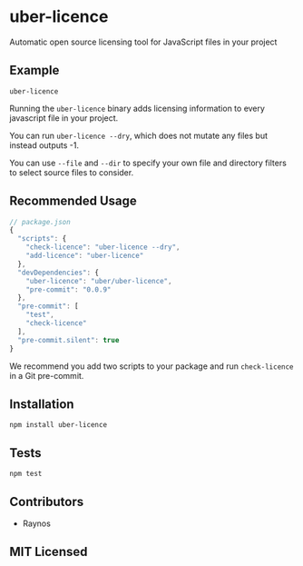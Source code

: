 # uber-licence

<!--
    [![build status][build-png]][build]
    [![Coverage Status][cover-png]][cover]
    [![Davis Dependency status][dep-png]][dep]
-->

<!-- [![NPM][npm-png]][npm] -->

<!-- [![browser support][test-png]][test] -->

Automatic open source licensing tool for JavaScript files in your project

## Example

`uber-licence`

Running the `uber-licence` binary adds licensing information
  to every javascript file in your project.

You can run `uber-licence --dry`, which does not
  mutate any files but instead outputs -1.

You can use `--file` and `--dir` to specify your own file 
  and directory filters to select source files to consider.

## Recommended Usage

```js
// package.json
{
  "scripts": {
    "check-licence": "uber-licence --dry",
    "add-licence": "uber-licence"
  },
  "devDependencies": {
    "uber-licence": "uber/uber-licence",
    "pre-commit": "0.0.9"
  },
  "pre-commit": [
    "test",
    "check-licence"
  ],
  "pre-commit.silent": true
}
```

We recommend you add two scripts to your package and run
  `check-licence` in a Git pre-commit.

## Installation

`npm install uber-licence`

## Tests

`npm test`

## Contributors

 - Raynos


## MIT Licensed

  [build-png]: https://secure.travis-ci.org/uber/uber-licence.png
  [build]: https://travis-ci.org/uber/uber-licence
  [cover-png]: https://coveralls.io/repos/uber/uber-licence/badge.png
  [cover]: https://coveralls.io/r/uber/uber-licence
  [dep-png]: https://david-dm.org/uber/uber-licence.png
  [dep]: https://david-dm.org/uber/uber-licence
  [test-png]: https://ci.testling.com/uber/uber-licence.png
  [tes]: https://ci.testling.com/uber/uber-licence
  [npm-png]: https://nodei.co/npm/uber-licence.png?stars&downloads
  [npm]: https://nodei.co/npm/uber-licence
